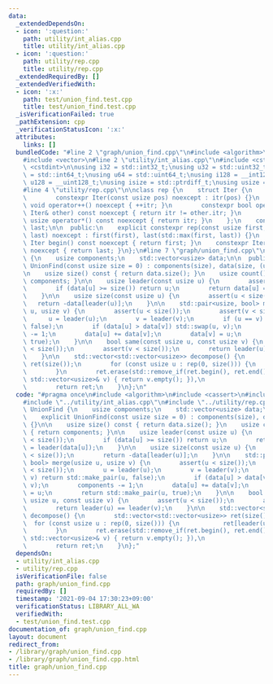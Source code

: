```yaml
---
data:
  _extendedDependsOn:
  - icon: ':question:'
    path: utility/int_alias.cpp
    title: utility/int_alias.cpp
  - icon: ':question:'
    path: utility/rep.cpp
    title: utility/rep.cpp
  _extendedRequiredBy: []
  _extendedVerifiedWith:
  - icon: ':x:'
    path: test/union_find.test.cpp
    title: test/union_find.test.cpp
  _isVerificationFailed: true
  _pathExtension: cpp
  _verificationStatusIcon: ':x:'
  attributes:
    links: []
  bundledCode: "#line 2 \"graph/union_find.cpp\"\n#include <algorithm>\n#include <cassert>\n\
    #include <vector>\n#line 2 \"utility/int_alias.cpp\"\n#include <cstddef>\n#include\
    \ <cstdint>\n\nusing i32 = std::int32_t;\nusing u32 = std::uint32_t;\nusing i64\
    \ = std::int64_t;\nusing u64 = std::uint64_t;\nusing i128 = __int128_t;\nusing\
    \ u128 = __uint128_t;\nusing isize = std::ptrdiff_t;\nusing usize = std::size_t;\n\
    #line 4 \"utility/rep.cpp\"\n\nclass rep {\n    struct Iter {\n        usize itr;\n\
    \        constexpr Iter(const usize pos) noexcept : itr(pos) {}\n        constexpr\
    \ void operator++() noexcept { ++itr; }\n        constexpr bool operator!=(const\
    \ Iter& other) const noexcept { return itr != other.itr; }\n        constexpr\
    \ usize operator*() const noexcept { return itr; }\n    };\n    const Iter first,\
    \ last;\n\n  public:\n    explicit constexpr rep(const usize first, const usize\
    \ last) noexcept : first(first), last(std::max(first, last)) {}\n    constexpr\
    \ Iter begin() const noexcept { return first; }\n    constexpr Iter end() const\
    \ noexcept { return last; }\n};\n#line 7 \"graph/union_find.cpp\"\n\nclass UnionFind\
    \ {\n    usize components;\n    std::vector<usize> data;\n\n  public:\n    explicit\
    \ UnionFind(const usize size = 0) : components(size), data(size, (usize)-1) {}\n\
    \n    usize size() const { return data.size(); }\n    usize count() const { return\
    \ components; }\n\n    usize leader(const usize u) {\n        assert(u < size());\n\
    \        if (data[u] >= size()) return u;\n        return data[u] = leader(data[u]);\n\
    \    }\n\n    usize size(const usize u) {\n        assert(u < size());\n     \
    \   return -data[leader(u)];\n    }\n\n    std::pair<usize, bool> merge(usize\
    \ u, usize v) {\n        assert(u < size());\n        assert(v < size());\n  \
    \      u = leader(u);\n        v = leader(v);\n        if (u == v) return std::make_pair(u,\
    \ false);\n        if (data[u] > data[v]) std::swap(u, v);\n        components\
    \ -= 1;\n        data[u] += data[v];\n        data[v] = u;\n        return std::make_pair(u,\
    \ true);\n    }\n\n    bool same(const usize u, const usize v) {\n        assert(u\
    \ < size());\n        assert(v < size());\n        return leader(u) == leader(v);\n\
    \    }\n\n    std::vector<std::vector<usize>> decompose() {\n        std::vector<std::vector<usize>>\
    \ ret(size());\n        for (const usize u : rep(0, size())) {\n            ret[leader(u)].push_back(u);\n\
    \        }\n        ret.erase(std::remove_if(ret.begin(), ret.end(), [&](const\
    \ std::vector<usize>& v) { return v.empty(); }),\n                  ret.end());\n\
    \        return ret;\n    }\n};\n"
  code: "#pragma once\n#include <algorithm>\n#include <cassert>\n#include <vector>\n\
    #include \"../utility/int_alias.cpp\"\n#include \"../utility/rep.cpp\"\n\nclass\
    \ UnionFind {\n    usize components;\n    std::vector<usize> data;\n\n  public:\n\
    \    explicit UnionFind(const usize size = 0) : components(size), data(size, (usize)-1)\
    \ {}\n\n    usize size() const { return data.size(); }\n    usize count() const\
    \ { return components; }\n\n    usize leader(const usize u) {\n        assert(u\
    \ < size());\n        if (data[u] >= size()) return u;\n        return data[u]\
    \ = leader(data[u]);\n    }\n\n    usize size(const usize u) {\n        assert(u\
    \ < size());\n        return -data[leader(u)];\n    }\n\n    std::pair<usize,\
    \ bool> merge(usize u, usize v) {\n        assert(u < size());\n        assert(v\
    \ < size());\n        u = leader(u);\n        v = leader(v);\n        if (u ==\
    \ v) return std::make_pair(u, false);\n        if (data[u] > data[v]) std::swap(u,\
    \ v);\n        components -= 1;\n        data[u] += data[v];\n        data[v]\
    \ = u;\n        return std::make_pair(u, true);\n    }\n\n    bool same(const\
    \ usize u, const usize v) {\n        assert(u < size());\n        assert(v < size());\n\
    \        return leader(u) == leader(v);\n    }\n\n    std::vector<std::vector<usize>>\
    \ decompose() {\n        std::vector<std::vector<usize>> ret(size());\n      \
    \  for (const usize u : rep(0, size())) {\n            ret[leader(u)].push_back(u);\n\
    \        }\n        ret.erase(std::remove_if(ret.begin(), ret.end(), [&](const\
    \ std::vector<usize>& v) { return v.empty(); }),\n                  ret.end());\n\
    \        return ret;\n    }\n};"
  dependsOn:
  - utility/int_alias.cpp
  - utility/rep.cpp
  isVerificationFile: false
  path: graph/union_find.cpp
  requiredBy: []
  timestamp: '2021-09-04 17:30:23+09:00'
  verificationStatus: LIBRARY_ALL_WA
  verifiedWith:
  - test/union_find.test.cpp
documentation_of: graph/union_find.cpp
layout: document
redirect_from:
- /library/graph/union_find.cpp
- /library/graph/union_find.cpp.html
title: graph/union_find.cpp
---
```

